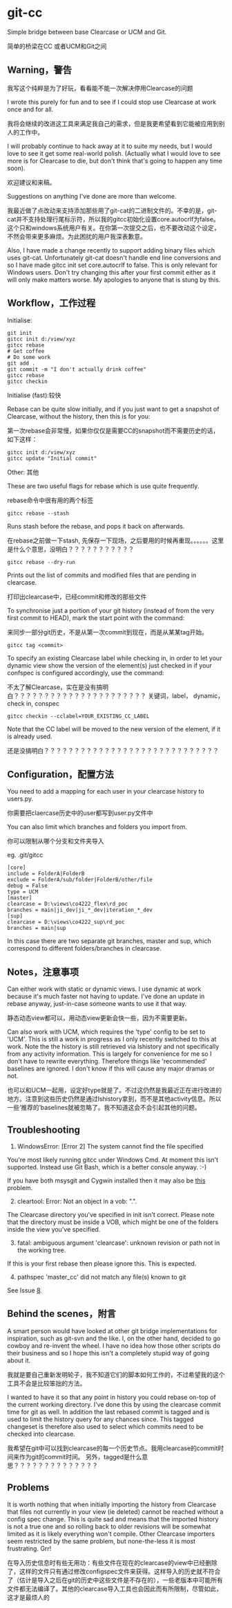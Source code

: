 # git-cc

Simple bridge between base Clearcase or UCM and Git.

简单的桥梁在CC 或者UCM和Git之间

## Warning，警告

我写这个纯粹是为了好玩，看看能不能一次解决停用Clearcase的问题

I wrote this purely for fun and to see if I could stop use Clearcase at work
once and for all.

我将会继续的改进这工具来满足我自己的需求，但是我更希望看到它能被应用到别人的工作中。


I will probably continue to hack away at it to suite my needs, but I would
love to see it get some real-world polish. (Actually what I would love to see
more is for Clearcase to die, but don't think that's going to happen any time
soon).

欢迎建议和来稿。

Suggestions on anything I've done are more than welcome.

我最近做了点改动来支持添加那些用了git-cat的二进制文件的。不幸的是，git-cat并不支持处理行尾标示符，所以我的gitcc初始化设置core.autocrlf为false。这个只和windows系统用户有关。在你第一次提交之后，也不要改动这个设定，不然会带来更多麻烦。为此困扰的用户我深表歉意。

Also, I have made a change recently to support adding binary files which uses
git-cat. Unfortunately git-cat doesn't handle end line conversions and so I
have made gitcc init set core.autocrlf to false. This is only relevant for
Windows users. Don't try changing this after your first commit either as it
will only make matters worse. My apologies to anyone that is stung by this.

## Workflow，工作过程

Initialise:

    git init
    gitcc init d:/view/xyz
    gitcc rebase
    # Get coffee
    # Do some work
    git add .
    git commit -m "I don't actually drink coffee"
    gitcc rebase
    gitcc checkin

Initialise (fast):较快

Rebase can be quite slow initially, and if you just want to get a snapshot of
Clearcase, without the history, then this is for you:

第一次rebase会非常慢，如果你仅仅是需要CC的snapshot而不需要历史的话，如下这样：

    gitcc init d:/view/xyz
    gitcc update "Initial commit"

Other:
其他

These are two useful flags for rebase which is use quite frequently.

rebase命令中很有用的两个标签

    gitcc rebase --stash

Runs stash before the rebase, and pops it back on afterwards.

在rebase之前做一下stash, 先保存一下现场，之后要用的时候再重现。。。。。。这里是什么个意思，没明白？？？？？？？？？？？

    gitcc rebase --dry-run

Prints out the list of commits and modified files that are pending in clearcase.

打印出clearcase中，已经commit和修改的那些文件

To synchronise just a portion of your git history (instead of from the
very first commit to HEAD), mark the start point with the command:

来同步一部分git历史，不是从第一次commit到现在，而是从某某tag开始。

    gitcc tag <commit>

To specify an existing Clearcase label while checking in, in order to let your
dynamic view show the version of the element(s) just checked in if your
confspec is configured accordingly, use the command:

不太了解Clearcase，实在是没有搞明白？？？？？？？？？？？？？？？？？？？？？？
关键词，label， dynamic，check in, conspec

    gitcc checkin --cclabel=YOUR_EXISTING_CC_LABEL

Note that the CC label will be moved to the new version of the element, if it is already used.

还是没搞明白？？？？？？？？？？？？？？？？？？？？？？？？？？？？？

## Configuration，配置方法

You need to add a mapping for each user in your clearcase history to users.py.

你需要把claercase历史中的user都写到user.py文件中

You can also limit which branches and folders you import from.

你可以限制从哪个分支和文件夹导入

eg. .git/gitcc

    [core]
    include = FolderA|FolderB
    exclude = FolderA/sub/folder|FolderB/other/file
    debug = False
    type = UCM
    [master]
    clearcase = D:\views\co4222_flex\rd_poc
    branches = main|ji_dev|ji_*_dev|iteration_*_dev
    [sup]
    clearcase = D:\views\co4222_sup\rd_poc
    branches = main|sup

In this case there are two separate git branches, master and sup, which
correspond to different folders/branches in clearcase.

## Notes，注意事项

Can either work with static or dynamic views. I use dynamic at work because
it's much faster not having to update. I've done an update in rebase anyway,
just-in-case someone wants to use it that way.

静态动态view都可以，用动态view更新会快一些，因为不需要更新。

Can also work with UCM, which requires the 'type' config to be set to 'UCM'.
This is still a work in progress as I only recently switched to this at work.
Note the the history is still retrieved via lshistory and not specifically from
any activity information. This is largely for convenience for me so I don't have
to rewrite everything. Therefore things like 'recommended' baselines are ignored.
I don't know if this will cause any major dramas or not.

也可以和UCM一起用，设定好type就是了。不过这仍然是我最近正在进行改进的地方。注意到这些历史仍然是通过lshistory拿到，而不是其他activity信息。所以一些‘推荐的’baselines就被忽略了。我不知道这会不会引起其他的问题。

## Troubleshooting

1. WindowsError: [Error 2] The system cannot find the file specified

You're most likely running gitcc under Windows Cmd. At moment this isn't
supported. Instead use Git Bash, which is a better console anyway. :-)

If you have both msysgit and Cygwin installed then it may also be
[this](https://github.com/charleso/git-cc/issues/10) problem.

2. cleartool: Error: Not an object in a vob: ".".

The Clearcase directory you've specified in init isn't correct. Please note
that the directory must be inside a VOB, which might be one of the folders
inside the view you've specified.

3. fatal: ambiguous argument 'clearcase': unknown revision or path not in the working tree.

If this is your first rebase then please ignore this. This is expected.

4. pathspec 'master_cc' did not match any file(s) known to git

See Issue [8](https://github.com/charleso/git-cc/issues/8).

## Behind the scenes，附言

A smart person would have looked at other git bridge implementations for
inspiration, such as git-svn and the like. I, on the other hand, decided to go
cowboy and re-invent the wheel. I have no idea how those other scripts do their
business and so I hope this isn't a completely stupid way of going about it.

我就是要自己重新发明轮子，我不知道它们的脚本如何工作的，不过希望我的这个工具不会是比较笨拙的方法。

I wanted to have it so that any point in history you could rebase on-top of the
current working directory. I've done this by using the clearcase commit time
for git as well. In addition the last rebased commit is tagged and is used
to limit the history query for any chances since. This tagged changeset is
therefore also used to select which commits need to be checked into clearcase.

我希望在git中可以找到clearcase的每一个历史节点。我用clearcase的commit时间来作为git的commit时间。
另外，tagged是什么意思？？？？？？？？？？？？？？

## Problems

It is worth nothing that when initially importing the history from Clearcase
that files not currently in your view (ie deleted) cannot be reached without
a config spec change. This is quite sad and means that the imported history is
not a true one and so rolling back to older revisions will be somewhat limited
as it is likely everything won't compile. Other Clearcase importers seem
restricted by the same problem, but none-the-less it is most frustrating. Grr!

在导入历史信息时有些无用功：有些文件在现在的clearcase的view中已经删除了，这样的文件只有通过修改configspec文件来获得。这样导入的历史就不符合了（估计是导入之后在git的历史中这些文件是不存在的），一些老版本中可能所有文件都无法编译了。其他的clearcase导入工具也会因此而有所限制，尽管如此，这才是最烦人的
